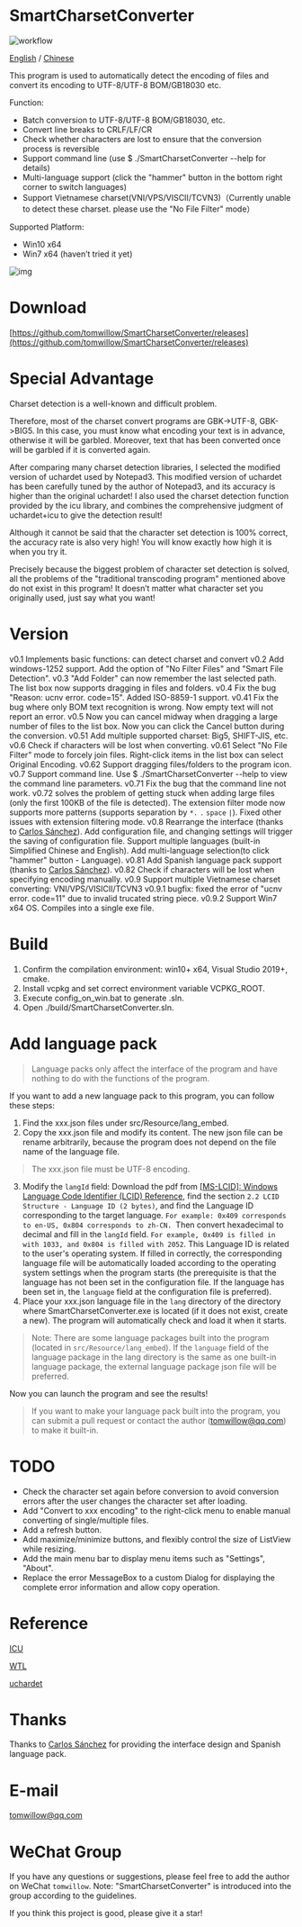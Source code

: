 # SmartCharsetConverter

![workflow](https://github.com/tomwillow/SmartCharsetConverter/actions/workflows/cmake-single-platform.yml/badge.svg)

[English](README-en.md) / [Chinese](README.md)

This program is used to automatically detect the encoding of files and convert its encoding to UTF-8/UTF-8 BOM/GB18030 etc.

Function:

- Batch conversion to UTF-8/UTF-8 BOM/GB18030, etc.
- Convert line breaks to CRLF/LF/CR
- Check whether characters are lost to ensure that the conversion process is reversible
- Support command line (use $ ./SmartCharsetConverter --help for details)
- Multi-language support (click the "hammer" button in the bottom right corner to switch languages)
- Support Vietnamese charset(VNI/VPS/VISCII/TCVN3)（Currently unable to detect these charset. please use the "No File Filter" mode）

Supported Platform:

- Win10 x64
- Win7 x64 (haven’t tried it yet)

![img](snapshot/v0.8-english.png)

# Download

[https://github.com/tomwillow/SmartCharsetConverter/releases](https://github.com/tomwillow/SmartCharsetConverter/releases)

# Special Advantage

Charset detection is a well-known and difficult problem.

Therefore, most of the charset convert programs are GBK->UTF-8, GBK->BIG5. In this case, you must know what encoding your text is in advance, otherwise it will be garbled. Moreover, text that has been converted once will be garbled if it is converted again.

After comparing many charset detection libraries, I selected the modified version of uchardet used by Notepad3. This modified version of uchardet has been carefully tuned by the author of Notepad3, and its accuracy is higher than the original uchardet! I also used the charset detection function provided by the icu library, and combines the comprehensive judgment of uchardet+icu to give the detection result!

Although it cannot be said that the character set detection is 100% correct, the accuracy rate is also very high! You will know exactly how high it is when you try it.

Precisely because the biggest problem of character set detection is solved, all the problems of the "traditional transcoding program" mentioned above do not exist in this program! It doesn’t matter what character set you originally used, just say what you want!

# Version

v0.1 Implements basic functions: can detect charset and convert
v0.2 Add windows-1252 support. Add the option of "No Filter Files" and "Smart File Detection".
v0.3 "Add Folder" can now remember the last selected path. The list box now supports dragging in files and folders.
v0.4 Fix the bug "Reason: ucnv error. code=15". Added ISO-8859-1 support.
v0.41 Fix the bug where only BOM text recognition is wrong. Now empty text will not report an error.
v0.5 Now you can cancel midway when dragging a large number of files to the list box. Now you can click the Cancel button during the conversion.
v0.51 Add multiple supported charset: Big5, SHIFT-JIS, etc.
v0.6 Check if characters will be lost when converting.
v0.61 Select "No File Filter" mode to forcely join files. Right-click items in the list box can select Original Encoding.
v0.62 Support dragging files/folders to the program icon.
v0.7 Support command line. Use $ ./SmartCharsetConverter --help to view the command line parameters.
v0.71 Fix the bug that the command line not work.
v0.72 solves the problem of getting stuck when adding large files (only the first 100KB of the file is detected).
The extension filter mode now supports more patterns (supports separation by `*.` `.` `space` `|`). Fixed other issues with extension filtering mode.
v0.8 Rearrange the interface (thanks to [Carlos Sánchez](https://github.com/c-sanchez)).
Add configuration file, and changing settings will trigger the saving of configuration file.
Support multiple languages (built-in Simplified Chinese and English).
Add multi-language selection(to click "hammer" button - Language).
v0.81 Add Spanish language pack support (thanks to [Carlos Sánchez](https://github.com/c-sanchez)).
v0.82 Check if characters will be lost when specifying encoding manually.
v0.9 Support multiple Vietnamese charset converting: VNI/VPS/VISICII/TCVN3
v0.9.1 bugfix: fixed the error of "ucnv error. code=11" due to invalid trucated string piece.
v0.9.2 Support Win7 x64 OS. Compiles into a single exe file.

# Build

1. Confirm the compilation environment: win10+ x64, Visual Studio 2019+, cmake.
2. Install vcpkg and set correct environment variable VCPKG_ROOT.
3. Execute config_on_win.bat to generate .sln.
4. Open ./build/SmartCharsetConverter.sln.

# Add language pack

> Language packs only affect the interface of the program and have nothing to do with the functions of the program.

If you want to add a new language pack to this program, you can follow these steps:

1. Find the xxx.json files under src/Resource/lang_embed.
2. Copy the xxx.json file and modify its content. The new json file can be rename arbitrarily, because the program does not depend on the file name of the language file.

> The xxx.json file must be UTF-8 encoding.

3. Modify the `langId` field: Download the pdf from [[MS-LCID]: Windows Language Code Identifier (LCID) Reference](https://learn.microsoft.com/en-us/openspecs/windows_protocols/ms-lcid/70feba9f-294e-491e-b6eb-56532684c37f?redirectedfrom=MSDN), find the section `2.2 LCID Structure - Language ID (2 bytes)`, and find the Language ID corresponding to the target language. `For example: 0x409 corresponds to en-US, 0x804 corresponds to zh-CN. `Then convert hexadecimal to decimal and fill in the `langId` field. `For example, 0x409 is filled in with 1033, and 0x804 is filled with 2052`.
   This Language ID is related to the user's operating system. If filled in correctly, the corresponding language file will be automatically loaded according to the operating system settings when the program starts (the prerequisite is that the language has not been set in the configuration file. If the language has been set in, the `language` field at the configuration file is preferred).
4. Place your xxx.json language file in the `lang` directory of the directory where SmartCharsetConverter.exe is located (if it does not exist, create a new). The program will automatically check and load it when it starts.

> Note: There are some language packages built into the program (located in `src/Resource/lang_embed`). If the `language` field of the language package in the lang directory is the same as one built-in language package, the external language package json file will be preferred.

Now you can launch the program and see the results!

> If you want to make your language pack built into the program, you can submit a pull request or contact the author (tomwillow@qq.com) to make it built-in.

# TODO

- Check the character set again before conversion to avoid conversion errors after the user changes the character set after loading.
- Add "Convert to xxx encoding" to the right-click menu to enable manual converting of single/multiple files.
- Add a refresh button.
- Add maximize/minimize buttons, and flexibly control the size of ListView while resizing.
- Add the main menu bar to display menu items such as "Settings", "About".
- Replace the error MessageBox to a custom Dialog for displaying the complete error information and allow copy operation.

# Reference

[ICU](https://icu.unicode.org/)

[WTL](https://sourceforge.net/projects/wtl)

[uchardet](https://github.com/rizonesoft/Notepad3/tree/master/src/uchardet)

# Thanks

Thanks to [Carlos Sánchez](https://github.com/c-sanchez) for providing the interface design and Spanish language pack.

# E-mail

tomwillow@qq.com

# WeChat Group

If you have any questions or suggestions, please feel free to add the author on WeChat `tomwillow`. Note: "SmartCharsetConverter" is introduced into the group according to the guidelines.

If you think this project is good, please give it a star!
